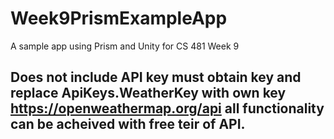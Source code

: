 # Week9PrismExampleApp
A sample app using Prism and Unity for CS 481 Week 9

## Does not include API key must obtain key and replace ApiKeys.WeatherKey with own key https://openweathermap.org/api all functionality can be acheived with free teir of API. 
